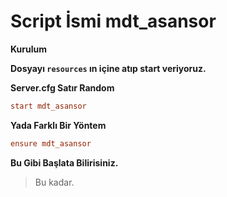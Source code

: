 # Script İsmi mdt_asansor

**Kurulum**

**Dosyayı `resources` ın içine atıp start veriyoruz.**

**Server.cfg Satır Random**
```cfg
start mdt_asansor
```
**Yada Farklı Bir Yöntem**
```cfg
ensure mdt_asansor
```
**Bu Gibi Başlata Bilirisiniz.**

> Bu kadar.
